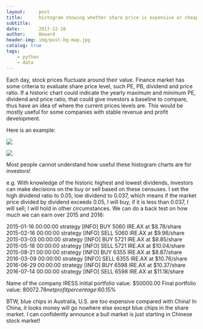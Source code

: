 ```yaml
---
layout:     post
title:      histogram showing whether share price is expensive or cheap
subtitle:   
date:       2017-12-18
author:     Howard
header-img: img/post-bg-map.jpg
catalog: true
tags:
    - python
    - data
---
```



Each day, stock prices fluctuate around their value.  Finance market has some criteria to evaluate share price level, such PE, PB, dividend and price ratio.  If a historic chart could indicate the yearly maximum and minimum PE, dividend and price ratio, that could give investors a baseline to compare, thus have an idea of where the current prices levels are. This would be mostly useful for some companies with stable revenue and profit development. 
 
Here is an example:

![](https://steemitimages.com/DQmRCK2rVF9PUopN2gWPZMp4xLty2WD749hquWPZYr7dsoZ/image.png)

![](https://steemitimages.com/DQmRxbZj9FcKMeswGLg12Kfh6WnmLfXTdhQDrDfNGqTufTx/image.png)

Most people cannot understand how useful these histogram charts are for investors!
 
e.g. 
With knowledge of the historic highest and lowest dividends, investors can make decisions on the buy or sell based on these censuses.
I set the high dividend ratio to 0.05, low dividend to 0.037,  which means if the market price divided by dividend exceeds 0.05,  I will buy, if it is less than 0.037, I will sell; I will hold in other circumstances. We can do a back test on how much we can earn over 2015 and 2016:
 
2015-01-16 00:00:00 strategy [INFO] BUY 5060 IRE.AX at $8.78/share
2015-02-16 00:00:00 strategy [INFO] SELL 5060 IRE.AX at $9.96/share
2015-03-03 00:00:00 strategy [INFO] BUY 5721 IRE.AX at $8.85/share
2015-05-18 00:00:00 strategy [INFO] SELL 5721 IRE.AX at $10.04/share
2015-08-21 00:00:00 strategy [INFO] BUY 6355 IRE.AX at $8.87/share
2016-03-09 00:00:00 strategy [INFO] SELL 6355 IRE.AX at $10.76/share
2016-06-29 00:00:00 strategy [INFO] BUY 6598 IRE.AX at $10.37/share
2016-07-14 00:00:00 strategy [INFO] SELL 6598 IRE.AX at $11.18/share
 
Name of the company IRESS
Initial portfolio value: $50000.00
Final portfolio value: $80072.78
net profit percentage:$60.15%



BTW,  blue chips in Australia,  U.S. are too expensive compared with China!   In China,  it looks money will go nowhere else except blue chips in the share market.  I can confidently announce a bull market is just starting in Chinese stock market!